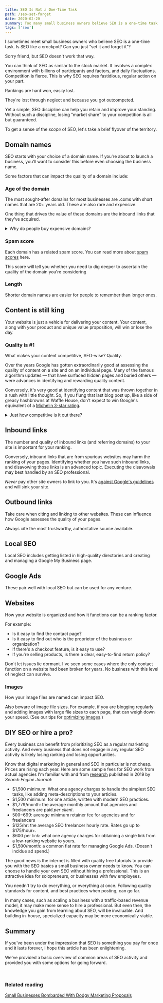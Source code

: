 ```yaml
---
title: SEO Is Not a One-Time Task
path: /seo-set-forget
date: 2020-02-20
summary: Too many small business owners believe SEO is a one-time task. Here's why that's wrong.
tags: ['seo']
---
```


I sometimes meet small business owners who believe SEO is a one-time task. Is SEO like a crockpot? Can you just "set it and forget it"?

Sorry friend, but SEO doesn't work that way. 

You can think of SEO as similar to the stock market. It involves a complex environment with billions of participants and factors, and daily fluctuations. Competition is fierce. This is why SEO requires fastidious, regular action on your part. 

Rankings are hard won, easily lost. 

They're lost through neglect and because you got outcompeted. 

Yet a simple, SEO discipline can help you retain and improve your standing. Without such a discipline, losing "market share" to your competition is all but guaranteed.

To get a sense of the <em>scope</em> of SEO, let's take a brief flyover of the territory. 

## Domain names

SEO starts with your choice of a domain name. If you're about to launch a business, you'll want to consider this before even choosing the business name. 

Some factors that can impact the quality of a domain include:

### Age of the domain

The most sought-after domains for most businesses are .coms with short names that are 20+ years old. These are also rare and expensive.

One thing that drives the value of these domains are the inbound links that they've acquired.

<details>
  <summary>Why do people buy expensive domains?</summary>

<p>I've had the privilege of working with a successful entrepreneur who plays the domain game well to his advantage. He once paid over $350k for a domain, spent years building the brand, and sold it — along with a selection of other web properties in his portfolio — at the start of the pandemic. 

The entire venture was a resounding success because he understood the value he could extract from that web property and the investment and work that would be required to turn it at a profit. 

Not all old domains are in this price range, of course. If you decide to explore paying 4, 5, or 6 figures for a domain, you'll want to confer with someone who's savvy in identifying and negotiating for quality domains. 

And, like the CEO I mentioned, you'll want to be clear on the value proposition you're investing in. 

<em>Tip: Thinking of switching domains? Exercise caution before dumping your current domain name. It may have more value than you are aware of.</em></p>
</details>

### Spam score 

Each domain has a related spam score. You can read more about <a href="https://moz.com/help/link-explorer/link-building/spam-score" target="blank">spam scores</a> here. 

This score will tell you whether you need to dig deeper to ascertain the quality of the domain you're considering.

### Length 

Shorter domain names are easier for people to remember than longer ones. 

## Content is still king

Your website is just a vehicle for delivering your content. Your content, along with your product and unique value proposition, will win or lose the day.

### Quality is #1

What makes your content competitive, SEO-wise? Quality. 

Over the years Google has gotten extraordinarily good at assessing the quality of content on a site and on an individual page. Many of the famous algorithm updates — that have surfaced hidden pages and buried others — were advances in identifying and rewarding quality content. 

Conversely, it's very good at identifying content that was thrown together in a rush with little thought. So, if you flung that last blog post up, like a side of greasy hashbrowns at Waffle House, don't expect to win Google's equivalent of a <a href="https://en.wikipedia.org/wiki/Michelin_Guide" target="blank">Michelin 3-star rating</a>. 

<details>
  <summary>Just how competitive is it out there?</summary><br/>
   <ul class="highlight2">
     <li>Consider that there are almost 2 billion websites online. There are hundreds of millions of blogs. And of active sites, all want to rank well and be on page #1 of Google for certain keywords. 

<a href="https://www.statista.com/chart/19058/how-many-websites-are-there/" title="Infographic: How Many Websites Are There? | Statista"><img src="https://cdn.statcdn.com/Infographic/images/normal/19058.jpeg" alt="Infographic: How Many Websites Are There? | Statista" width="100%" height="auto" style="width: 100%; height: auto !important; max-width:960px;-ms-interpolation-mode: bicubic;"/></a> <small>Chart courtesy of <a href="https://www.statista.com/chartoftheday/">Statista</a></small></li>

<li>Before you start writing, do a Google Incognito search on your topic to see how many competing articles there are. That can provide a motivation for learning more about what makes for quality content. 

![seo ranking example](https://res.cloudinary.com/icecloud7/image/upload/f_auto,w_auto/v1615769644/SignalFox/seo-ranking-example_vvf0h5.png)

</li> </ul>

</details>

## Inbound links

The number and quality of inbound links (and referring domains) to your site is important for your ranking. 

Conversely, inbound links that are from spurious websites may harm the ranking of your pages. Identifying whether you have such inbound links, and disavowing those links is an advanced topic. Executing the disavowals may best handled by an SEO professional.

<em>Never</em> pay other site owners to link to you. It's <a href="https://developers.google.com/search/docs/advanced/guidelines/link-schemes?visit_id=637514569346533899-2898345478&rd=1" target="blank">against Google's guidelines</a> and will sink your site.

## Outbound links

Take care when citing and linking to other websites. These can influence how Google assesses the quality of your pages. 

Always cite the most trustworthy, authoritative source available.

## Local SEO

Local SEO includes getting listed in high-quality directories and creating and managing a Google My Business page. 

## Google Ads

These pair well with local SEO but can be used for any venture.


## Websites 

How your website is organized and how it functions can be a ranking factor. 

For example: 
* Is it easy to find the contact page? 
* Is it easy to find out who is the proprietor of the business or organization? 
* If there's a checkout feature, is it easy to use?
* If you're selling products, is there a clear, easy-to-find return policy?  

Don't let issues lie dormant. I've seen some cases where the only contact function on a website had been broken for years. No business with this level of neglect can survive. 


### Images

How your image files are named can impact SEO.

Also beware of image file sizes. For example, if you are blogging regularly and adding images with large file sizes to each page, that can weigh down your speed. (See our tips for <a href="/optimize-images">optimizing images</a>.) 

## DIY SEO or hire a pro?

Every business can benefit from prioritizing SEO as a regular marketing activity. And every business that does not engage in any regular SEO activity is likely losing ranking and losing opportunities.

Know that digital marketing in general and SEO in particular is not cheap. Prices are rising each year. Here are some sample fees for SEO work from actual agencies I'm familiar with and from <a href="https://www.searchenginejournal.com/new-study-shows-how-much-seo-professionals-are-earning-per-year/291385/" target="blank">research</a> published in 2019 by <em>Search Engine Journal</em>: 

* $1,500 minimum: What one agency charges to handle the simplest SEO tasks, like adding meta-descriptions to your articles.
* $1,500 minimum: for one article, written with modern SEO practices.
* $1,779/month: the average monthly amount that agencies and freelancers are paid <em>per client</em>.
* $500-$699: average minimum retainer fee for agencies and for freelancers
* $125/hr: the average SEO freelancer hourly rate. Rates go up to $175/hour+.
* $600 per link: what one agency charges for obtaining a single link from a low-ranking website to yours.
* $1,500/month: a common flat rate for managing Google Ads. (Doesn't incldue ad spend.)

The good news is the internet is filled with quality free tutorials to provide you with the SEO basics a small business owner needs to know. You can choose to handle your own SEO without hiring a professional. This is an attractive idea for solopreneurs, or businesses with few employees.

You needn't try to do everything, or everything at once. Following quality standards for content, and best practices when posting, can go far. 

In many cases, such as scaling a business with a traffic-based revenue model, it may make more sense to hire a professional. But even then, the knowledge you gain from learning about SEO, will be invaluable. And building in-house, specialized capacity may be more economically viable.

## Summary

If you've been under the impression that SEO is something you pay for once and it lasts forever, I hope this article has been enlightening.

We've provided a basic overview of common areas of SEO activity and provided you with some options for going forward. 



<br/>

### Related reading 

<a href="https://www.signalfox.org/business-listings-scams" target="blank">Small Businesses Bombarded With Dodgy Marketing Proposals</a>

